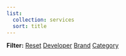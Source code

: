 ```yaml
---
list:
  collection: services
  sort: title
---
```

<strong>Filter:</strong> <a class="btn" href="/games">Reset</a> <a class="btn" href="/developers">Developer</a> <a class="btn" href="/brands">Brand</a> <a class="btn" href="/categories">Category</a>